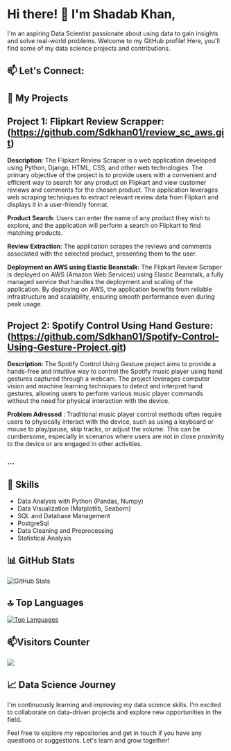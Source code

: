 # Hi there! 👋 I'm Shadab Khan,

I'm an aspiring Data Scientist passionate about using data to gain insights and solve real-world problems. Welcome to my GitHub profile! Here, you'll find some of my data science projects and contributions.


## 📫 Let's Connect: 

<head>
  <!-- Other meta tags and stylesheets -->
  <link rel="stylesheet" href="https://cdnjs.cloudflare.com/ajax/libs/font-awesome/6.0.0-beta3/css/all.min.css">
</head>
<p align="left">
  <a href="mailto:khanshadab7860000.com" target="_blank">
    <i class="fas fa-envelope" style="font-size: 48px; color: #000000; margin-right: 10px;"></i>
  </a>
  <a href="https://www.linkedin.com/in/shadab-khan-88a632264/" target="_blank">
    <i class="fab fa-linkedin" style="font-size: 48px; color: #0077B5; margin-right: 10px;"></i>
  </a>
  <a href="https://www.kaggle.com/shadabkhan07" target="_blank">
    <i class="fab fa-kaggle" style="font-size: 48px; color: #20BEFF; margin-right: 10px;"></i>
  </a>
  <a href="https://www.hackerrank.com/khanshadab786001" target="_blank">
    <i class="fab fa-hackerrank" style="font-size: 48px; color: #2EC866; margin-right: 10px;"></i>
  </a>
  <a href="https://twitter.com/SDKhan07?t=u3yyWrz7kYdGWfHyRramxQ&s=08" target="_blank">
    <i class="fab fa-twitter" style="font-size: 48px; color: #1DA1F2; margin-right: 10px;"></i>
  </a>
  <a href="https://www.instagram.com/_beingshadabkhan_/" target="_blank">
    <i class="fab fa-instagram" style="font-size: 48px; color: #E4405F; margin-right: 10px;"></i>
  </a>
</p>




## 🔭 My Projects

## Project 1: Flipkart Review Scrapper:(https://github.com/Sdkhan01/review_sc_aws.git)

**Description**:
The Flipkart Review Scraper is a web application developed using Python, Django, HTML, CSS, and other web technologies. The primary objective of the project is to provide users with a convenient and efficient way to search for any product on Flipkart and view customer reviews and comments for the chosen product. The application leverages web scraping techniques to extract relevant review data from Flipkart and displays it in a user-friendly format.

**Product Search**: Users can enter the name of any product they wish to explore, and the application will perform a search on Flipkart to find matching products.

**Review Extraction**: The application scrapes the reviews and comments associated with the selected product, presenting them to the user.

**Deployment on AWS using Elastic Beanstalk**:
The Flipkart Review Scraper is deployed on AWS (Amazon Web Services) using Elastic Beanstalk, a fully managed service that handles the deployment and scaling of the application. By deploying on AWS, the application benefits from reliable infrastructure and scalability, ensuring smooth performance even during peak usage.

## Project 2: Spotify Control Using Hand Gesture:(https://github.com/Sdkhan01/Spotify-Control-Using-Gesture-Project.git)

**Description**: The Spotify Control Using Gesture project aims to provide a hands-free and intuitive way to control the Spotify music player using hand gestures captured through a webcam. The project leverages computer vision and machine learning techniques to detect and interpret hand gestures, allowing users to perform various music player commands without the need for physical interaction with the device.

**Problem Adressed** : Traditional music player control methods often require users to physically interact with the device, such as using a keyboard or mouse to play/pause, skip tracks, or adjust the volume. This can be cumbersome, especially in scenarios where users are not in close proximity to the device or are engaged in other activities.



### ...

## 🌱 Skills

- Data Analysis with Python (Pandas, Numpy)
- Data Visualization (Matplotlib, Seaborn)
- SQL and Database Management
- PostgreSql
- Data Cleaning and Preprocessing
- Statistical Analysis

## 📊 GitHub Stats

![GitHub Stats](https://github-readme-stats.vercel.app/api?username=Sdkhan01&show_icons=true&theme=dark)

## 🔝 Top Languages

[![Top Languages](https://github-readme-stats.vercel.app/api/top-langs/?username=Sdkhan01&layout=compact&theme=dark)](https://github.com/yourusername)

## 📫Visitors Counter

![](https://komarev.com/ghpvc/?username=Sdkhan01&color=green)



## 📈 Data Science Journey

I'm continuously learning and improving my data science skills. I'm excited to collaborate on data-driven projects and explore new opportunities in the field.

Feel free to explore my repositories and get in touch if you have any questions or suggestions. Let's learn and grow together!

